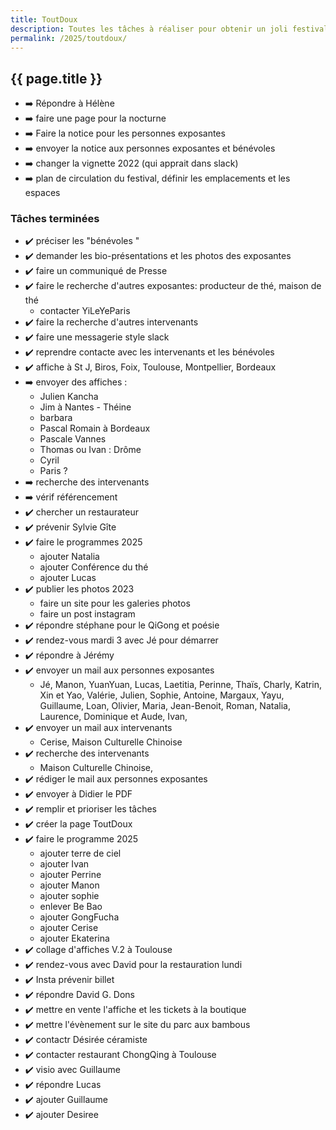```yaml
---
title: ToutDoux
description: Toutes les tâches à réaliser pour obtenir un joli festival
permalink: /2025/toutdoux/
---
```


<section class="section">
<div class="wrapper" markdown="1">

# {{ page.title }}

- ➡️ Répondre à Hélène
- ➡️ faire une page pour la nocturne
- ➡️ Faire la notice pour les personnes exposantes
- ➡️ envoyer la notice aux personnes exposantes et bénévoles
- ➡️ changer la vignette 2022 (qui apprait dans slack)
- ➡️ plan de circulation du festival, définir les emplacements et les espaces

### Tâches terminées

- ✔️ préciser les "bénévoles "
- ✔️ demander les bio-présentations et les photos des exposantes
- ✔️ faire un communiqué de Presse
- ✔️ faire le recherche d'autres exposantes: producteur de thé, maison de thé
  - contacter YiLeYeParis
- ✔️ faire la recherche d'autres intervenants
- ✔️ faire une messagerie style slack
- ✔️ reprendre contacte avec les intervenants et les bénévoles
- ✔️ affiche à St J, Biros, Foix, Toulouse, Montpellier, Bordeaux
- ➡️ envoyer des affiches :
  - Julien Kancha
  - Jim à Nantes - Théine
  - barbara
  - Pascal Romain à Bordeaux
  - Pascale Vannes
  - Thomas ou Ivan : Drôme
  - Cyril
  - Paris ?
- ➡️ recherche des intervenants
- ➡️ vérif référencement
- ✔️ chercher un restaurateur
- ✔️ prévenir Sylvie Gîte
- ✔️ faire le programmes 2025
  - ajouter Natalia
  - ajouter Conférence du thé
  - ajouter Lucas
- ✔️ publier les photos 2023
  - faire un site pour les galeries photos
  - faire un post instagram
- ✔️ répondre stéphane pour le QiGong et poésie
- ✔️ rendez-vous mardi 3 avec Jé pour démarrer
- ✔️ répondre à Jérémy
- ✔️ envoyer un mail aux personnes exposantes
  - Jé, Manon, YuanYuan, Lucas, Laetitia, Perinne, Thaïs, Charly, Katrin, Xin et Yao, Valérie, Julien, Sophie, Antoine, Margaux, Yayu, Guillaume, Loan, Olivier, Maria, Jean-Benoit, Roman, Natalia, Laurence, Dominique et Aude, Ivan,
- ✔️ envoyer un mail aux intervenants
  - Cerise, Maison Culturelle Chinoise
- ✔️ recherche des intervenants
  - Maison Culturelle Chinoise,
- ✔️ rédiger le mail aux personnes exposantes
- ✔️ envoyer à Didier le PDF
- ✔️ remplir et prioriser les tâches
- ✔️ créer la page ToutDoux
- ✔️ faire le programme 2025
  - ajouter terre de ciel
  - ajouter Ivan
  - ajouter Perrine
  - ajouter Manon
  - ajouter sophie
  - enlever Be Bao
  - ajouter GongFucha
  - ajouter Cerise
  - ajouter Ekaterina
- ✔️ collage d'affiches V.2 à Toulouse 
- ✔️ rendez-vous avec David pour la restauration lundi 
- ✔️ Insta prévenir billet
- ✔️ répondre David G. Dons
- ✔️ mettre en vente l'affiche et les tickets à la boutique
- ✔️ mettre l'évènement sur le site du parc aux bambous
- ✔️ contactr Désirée céramiste
- ✔️ contacter restaurant ChongQing à Toulouse
- ✔️ visio avec Guillaume
- ✔️ répondre Lucas
- ✔️ ajouter Guillaume
- ✔️ ajouter Desiree

</div>
</section>
